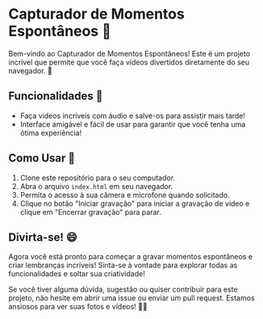 # Capturador de Momentos Espontâneos 📸

Bem-vindo ao Capturador de Momentos Espontâneos! Este é um projeto incrível que permite que você faça vídeos divertidos diretamente do seu navegador. 🎉

## Funcionalidades 🚀

- Faça vídeos incríveis com áudio e salve-os para assistir mais tarde!
- Interface amigável e fácil de usar para garantir que você tenha uma ótima experiência!

## Como Usar 🤔

1. Clone este repositório para o seu computador.
2. Abra o arquivo `index.html` em seu navegador.
3. Permita o acesso à sua câmera e microfone quando solicitado.
4. Clique no botão "Iniciar gravação" para iniciar a gravação de vídeo e clique em "Encerrar gravação" para parar.

## Divirta-se! 😄

Agora você está pronto para começar a gravar momentos espontâneos e criar lembranças incríveis! Sinta-se à vontade para explorar todas as funcionalidades e soltar sua criatividade!

Se você tiver alguma dúvida, sugestão ou quiser contribuir para este projeto, não hesite em abrir uma issue ou enviar um pull request. Estamos ansiosos para ver suas fotos e vídeos! 📸✨
